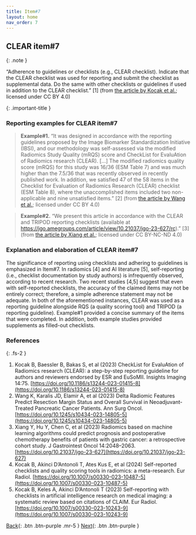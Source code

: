 ```yaml
---
title: Item#7
layout: home
nav_order: 7
---
```


## CLEAR item#7

{: .note }

“Adherence to guidelines or checklists (e.g., CLEAR checklist). Indicate that the CLEAR checklist was used for reporting and submit the checklist as supplemental data. Do the same with other checklists or guidelines if used in addition to the CLEAR checklist.” [1] (from [the article by Kocak et al.](https://insightsimaging.springeropen.com/articles/10.1186/s13244-023-01415-8); licensed under CC BY 4.0)

{: .important-title }

### Reporting examples for CLEAR item#7

> **Example#1.** “It was designed in accordance with the reporting guidelines proposed by the Image Biomarker Standardization Initiative (IBSI), and our methodology was self-assessed via the modified Radiomics Study Quality (mRQS) score and CheckList for EvaluAtion of Radiomics research (CLEAR). […] The modified radiomics quality score (mRQS) for this study was 16/36 (ESM Table 7) and was much higher than the 7.5/36 that was recently observed in recently published work. In addition, we satisfied 47 of the 58 items in the Checklist for Evaluation of Radiomics Research (CLEAR) checklist (ESM Table 8), where the unaccomplished items included two non-applicable and nine unsatisfied items.” [2] (from [the article by Wang et al.](https://doi.org/10.1245/s10434-023-14805-5); licensed under CC BY 4.0)

> **Example#2.** “We present this article in accordance with the CLEAR and TRIPOD reporting checklists (available at https://jgo.amegroups.com/article/view/10.21037/jgo-23-627/rc).” [3] (from [the article by Xiang et al.](https://doi.org/10.21037/jgo-23-627); licensed under CC BY-NC-ND 4.0)

### Explanation and elaboration of CLEAR item#7

The significance of reporting using checklists and adhering to guidelines is emphasized in Item#7. In radiomics [4] and AI literature [5], self-reporting (i.e., checklist documentation by study authors) is infrequently observed, according to recent research. Two recent studies [4,5] suggest that even with self-reported checklists, the accuracy of the claimed items may not be entirely correct; therefore, a simple adherence statement may not be adequate. In both of the aforementioned instances, CLEAR was used as a reporting guideline alongside RQS (a quality scoring tool) and TRIPOD (a reporting guideline). Example#1 provided a concise summary of the items that were completed. In addition, both example studies provided supplements as filled-out checklists.

### References

{: .fs-2 }

1. 	Kocak B, Baessler B, Bakas S, et al (2023) CheckList for EvaluAtion of Radiomics research (CLEAR): a step-by-step reporting guideline for authors and reviewers endorsed by ESR and EuSoMII. Insights Imaging 14:75. [https://doi.org/10.1186/s13244-023-01415-8](https://doi.org/10.1186/s13244-023-01415-8)
2. 	Wang K, Karalis JD, Elamir A, et al (2023) Delta Radiomic Features Predict Resection Margin Status and Overall Survival in Neoadjuvant-Treated Pancreatic Cancer Patients. Ann Surg Oncol. [https://doi.org/10.1245/s10434-023-14805-5](https://doi.org/10.1245/s10434-023-14805-5)
3. 	Xiang Y, Hu Y, Chen C, et al (2023) Radiomics based on machine learning algorithms could predict prognosis and postoperative chemotherapy benefits of patients with gastric cancer: a retrospective cohort study. J Gastrointest Oncol 14:2048–2063. [https://doi.org/10.21037/jgo-23-627](https://doi.org/10.21037/jgo-23-627)
4. 	Kocak B, Akinci D’Antonoli T, Ates Kus E, et al (2024) Self-reported checklists and quality scoring tools in radiomics: a meta-research. Eur Radiol. [https://doi.org/10.1007/s00330-023-10487-5](https://doi.org/10.1007/s00330-023-10487-5)
5. 	Kocak B, Keles A, Akinci D’Antonoli T (2023) Self-reporting with checklists in artificial intelligence research on medical imaging: a systematic review based on citations of CLAIM. Eur Radiol. [https://doi.org/10.1007/s00330-023-10243-9](https://doi.org/10.1007/s00330-023-10243-9)


[Back](https://radiomic.github.io/CLEAR-E3/docs/Item6.html){: .btn .btn-purple .mr-5 }
[Next](https://radiomic.github.io/CLEAR-E3/docs/Item8.html){: .btn .btn-purple   }




